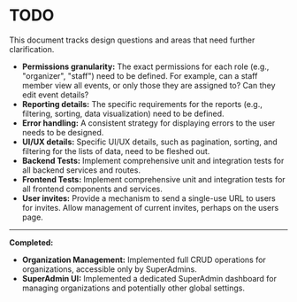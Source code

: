 # TODO

This document tracks design questions and areas that need further clarification.

- **Permissions granularity:** The exact permissions for each role (e.g., "organizer", "staff") need to be defined. For example, can a staff member view all events, or only those they are assigned to? Can they edit event details?
- **Reporting details:** The specific requirements for the reports (e.g., filtering, sorting, data visualization) need to be defined.
- **Error handling:** A consistent strategy for displaying errors to the user needs to be designed.
- **UI/UX details:** Specific UI/UX details, such as pagination, sorting, and filtering for the lists of data, need to be fleshed out.
- **Backend Tests:** Implement comprehensive unit and integration tests for all backend services and routes.
- **Frontend Tests:** Implement comprehensive unit and integration tests for all frontend components and services.
- **User invites:** Provide a mechanism to send a single-use URL to users for invites.  Allow management of current invites, perhaps on the users page.

---

**Completed:**

- **Organization Management:** Implemented full CRUD operations for organizations, accessible only by SuperAdmins.
- **SuperAdmin UI:** Implemented a dedicated SuperAdmin dashboard for managing organizations and potentially other global settings.

